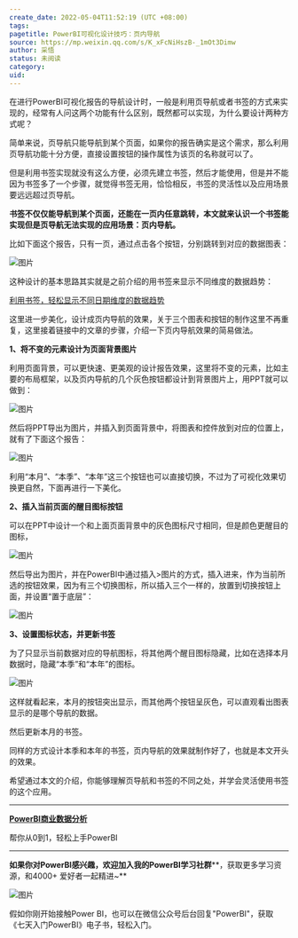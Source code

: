 ```yaml
---
create_date: 2022-05-04T11:52:19 (UTC +08:00)
tags: 
pagetitle: PowerBI可视化设计技巧：页内导航
source: https://mp.weixin.qq.com/s/K_xFcNiHszB-_1mOt3Dimw
author: 采悟
status: 未阅读
category: 
uid: 
---
```


在进行PowerBI可视化报告的导航设计时，一般是利用页导航或者书签的方式来实现的，经常有人问这两个功能有什么区别，既然都可以实现，为什么要设计两种方式呢？  

简单来说，页导航只能导航到某个页面，如果你的报告确实是这个需求，那么利用页导航功能十分方便，直接设置按钮的操作属性为该页的名称就可以了。  

但是利用书签实现就没有这么方便，必须先建立书签，然后才能使用，但是并不能因为书签多了一个步骤，就觉得书签无用，恰恰相反，书签的灵活性以及应用场景要远远超过页导航。

**书签不仅仅能导航到某个页面，还能在一页内任意跳转，本文就来认识一个书签能实现但是页导航无法实现的应用场景：页内导航。**

比如下面这个报告，只有一页，通过点击各个按钮，分别跳转到对应的数据图表：

![图片](https://mmbiz.qpic.cn/mmbiz_gif/aHEbZtANQJO1AEySOiakLF2kY7eb1kUw2dk7iagThG1NwU65N3uiaCvqlzwXoCJ6oSWlibPOuuabqJ2X49O9TDeIPQ/640?wx_fmt=gif&wxfrom=5&wx_lazy=1)

这种设计的基本思路其实就是之前介绍的用书签来显示不同维度的数据趋势：

[利用书签，轻松显示不同日期维度的数据趋势](http://mp.weixin.qq.com/s?__biz=MzA4MzQwMjY4MA==&mid=2484074411&idx=1&sn=7f8b45e40cb2c41710fe3a6cc69f1dbd&chksm=8e0c5d7cb97bd46a42ce531b14336ff340cd7e3cd5e9c6dd24b5feda5481609b790e9980cb4c&scene=21#wechat_redirect)  

这里进一步美化，设计成页内导航的效果，关于三个图表和按钮的制作这里不再重复，这里接着链接中的文章的步骤，介绍一下页内导航效果的简易做法。

**1、将不变的元素设计为页面背景图片**

利用页面背景，可以更快速、更美观的设计报告效果，这里将不变的元素，比如主要的布局框架，以及页内导航的几个灰色按钮都设计到背景图片上，用PPT就可以做到：

![图片](https://mmbiz.qpic.cn/mmbiz_png/aHEbZtANQJO1AEySOiakLF2kY7eb1kUw2fWgymZRia53biaUCUygYKLaF6dibKKBME6OicduX78IhUDSyePKHJ1Pb5w/640?wx_fmt=png&wxfrom=5&wx_lazy=1&wx_co=1)

然后将PPT导出为图片，并插入到页面背景中，将图表和控件放到对应的位置上，就有了下面这个报告：

![图片](https://mmbiz.qpic.cn/mmbiz_png/aHEbZtANQJO1AEySOiakLF2kY7eb1kUw2icicCy6ODRiaZ76oJmyRgwvCMeRko3L7lAaPFIIANUX2GicqvjpAEUT3Tg/640?wx_fmt=png&wxfrom=5&wx_lazy=1&wx_co=1)

利用“本月”、“本季”、“本年”这三个按钮也可以直接切换，不过为了可视化效果切换更自然，下面再进行一下美化。  

**2、插入当前页面的醒目图标按钮**

可以在PPT中设计一个和上面页面背景中的灰色图标尺寸相同，但是颜色更醒目的图标，

![图片](https://mmbiz.qpic.cn/mmbiz_png/aHEbZtANQJNicGqnNoVZ636SThJssJKSh6ZrhvQYH1nUWibAzG38Y5A2N1weGhbY9M7yVgs3endKRZTatk6fHIbA/640?wx_fmt=png&wxfrom=5&wx_lazy=1&wx_co=1)

然后导出为图片，并在PowerBI中通过插入>图片的方式，插入进来，作为当前所选的按钮效果，因为有三个切换图标，所以插入三个一样的，放置到切换按钮上面，并设置“置于底层”：

![图片](https://mmbiz.qpic.cn/mmbiz_png/aHEbZtANQJO1AEySOiakLF2kY7eb1kUw2cuQicov3Hb8ULJzsxU5Ke0YuKtqhuOoUl4KIWafKlUbDDHPTxAgTsqg/640?wx_fmt=png&wxfrom=5&wx_lazy=1&wx_co=1)

**3、设置图标状态，并更新书签**

为了只显示当前数据对应的导航图标，将其他两个醒目图标隐藏，比如在选择本月数据时，隐藏“本季”和“本年”的图标。  

![图片](https://mmbiz.qpic.cn/mmbiz_png/aHEbZtANQJO1AEySOiakLF2kY7eb1kUw2o3m9slkrUYu9ZO2ib7uSFo1U2jTDEq4DOp8dx9sib2XkLbh30a8iacH4g/640?wx_fmt=png&wxfrom=5&wx_lazy=1&wx_co=1)

这样就看起来，本月的按钮突出显示，而其他两个按钮呈灰色，可以直观看出图表显示的是哪个导航的数据。

然后更新本月的书签。

同样的方式设计本季和本年的书签，页内导航的效果就制作好了，也就是本文开头的效果。

希望通过本文的介绍，你能够理解页导航和书签的不同之处，并学会灵活使用书签的这个应用。  

___

[**PowerBI商业数据分析**](http://mp.weixin.qq.com/s?__biz=MzA4MzQwMjY4MA==&mid=2484074987&idx=1&sn=5cf4ba4b683ee9136bb7a26f6e9bcf01&chksm=8e0c533cb97bda2add48a4576b9c1e230249a5a4160dd93cd677a37ea21d26fc9cc26fc4cb1c&scene=21#wechat_redirect)

帮你从0到1，轻松上手PowerBI

___

**如果你对PowerBI感兴趣，欢迎加入我的PowerBI学习社群****，获取更多学习资源，和4000+ 爱好者一起精进~**

![图片](https://mmbiz.qpic.cn/mmbiz_png/aHEbZtANQJO1AEySOiakLF2kY7eb1kUw2DtfKoVz2ctBDia5dtNsPX2GhV0ZOCDDWpgpaTQtnqfqJrRXt5PNia95g/640?wx_fmt=png&wxfrom=5&wx_lazy=1&wx_co=1)

假如你刚开始接触Power BI，也可以在微信公众号后台回复"PowerBI"，获取《七天入门PowerBI》电子书，轻松入门。
